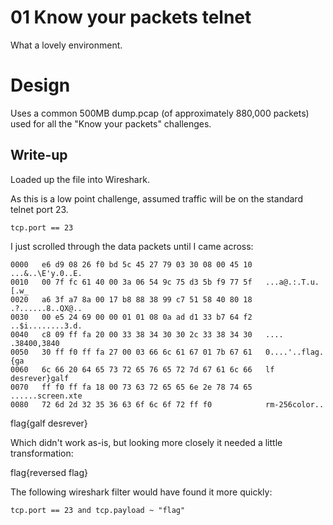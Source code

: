 # 01 Know your packets telnet

What a lovely environment.

# Design

Uses a common 500MB dump.pcap (of approximately 880,000 packets) used for all
the "Know your packets" challenges.

## Write-up
Loaded up the file into Wireshark.

As this is a low point challenge, assumed traffic will be on the standard telnet port 23.

```
tcp.port == 23
```

I just scrolled through the data packets until I came across:

```
0000   e6 d9 08 26 f0 bd 5c 45 27 79 03 30 08 00 45 10   ...&..\E'y.0..E.
0010   00 7f fc 61 40 00 3a 06 54 9c 75 d3 5b f9 77 5f   ...a@.:.T.u.[.w_
0020   a6 3f a7 8a 00 17 b8 88 38 99 c7 51 58 40 80 18   .?......8..QX@..
0030   00 e5 24 69 00 00 01 01 08 0a ad d1 33 b7 64 f2   ..$i........3.d.
0040   c8 09 ff fa 20 00 33 38 34 30 30 2c 33 38 34 30   .... .38400,3840
0050   30 ff f0 ff fa 27 00 03 66 6c 61 67 01 7b 67 61   0....'..flag.{ga
0060   6c 66 20 64 65 73 72 65 76 65 72 7d 67 61 6c 66   lf desrever}galf
0070   ff f0 ff fa 18 00 73 63 72 65 65 6e 2e 78 74 65   ......screen.xte
0080   72 6d 2d 32 35 36 63 6f 6c 6f 72 ff f0            rm-256color..
```

flag{galf desrever}

Which didn't work as-is, but looking more closely it needed a little transformation:

flag{reversed flag}

The following wireshark filter would have found it more quickly:

```
tcp.port == 23 and tcp.payload ~ "flag"
```
